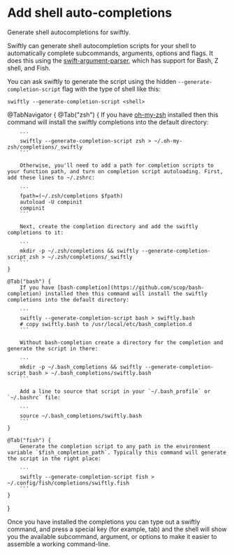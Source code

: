 # Add shell auto-completions

Generate shell autocompletions for swiftly.

Swiftly can generate shell autocompletion scripts for your shell to automatically complete subcommands, arguments, options and flags. It does this using the [swift-argument-parser](https://apple.github.io/swift-argument-parser/documentation/argumentparser/installingcompletionscripts/), which has support for Bash, Z shell, and Fish.

You can ask swiftly to generate the script using the hidden `--generate-completion-script` flag with the type of shell like this:

```
swiftly --generate-completion-script <shell>
```

@TabNavigator {
    @Tab("zsh") {
        If you have [oh-my-zsh](https://ohmyz.sh/) installed then this command will install the swiftly completions into the default directory:

        ```
        swiftly --generate-completion-script zsh > ~/.oh-my-zsh/completions/_swiftly
        ```

        Otherwise, you'll need to add a path for completion scripts to your function path, and turn on completion script autoloading. First, add these lines to ~/.zshrc:

        ```
        fpath=(~/.zsh/completions $fpath)
        autoload -U compinit
        compinit
        ```

        Next, create the completion directory and add the swiftly completions to it:

        ```
        mkdir -p ~/.zsh/completions && swiftly --generate-completion-script zsh > ~/.zsh/completions/_swiftly
        ```
    }

    @Tab("bash") {
        If you have [bash-completion](https://github.com/scop/bash-completion) installed then this command will install the swiftly completions into the default directory:

        ```
        swiftly --generate-completion-script bash > swiftly.bash
        # copy swiftly.bash to /usr/local/etc/bash_completion.d
        ```

        Without bash-completion create a directory for the completion and generate the script in there:

        ```
        mkdir -p ~/.bash_completions && swiftly --generate-completion-script bash > ~/.bash_completions/swiftly.bash
        ```

        Add a line to source that script in your `~/.bash_profile` or `~/.bashrc` file:

        ```
        source ~/.bash_completions/swiftly.bash
        ```
    }

    @Tab("fish") {
        Generate the completion script to any path in the environment variable `$fish_completion_path`. Typically this command will generate the script in the right place:

        ```
        swiftly --generate-completion-script fish > ~/.config/fish/completions/swiftly.fish
        ```
    }
}

Once you have installed the completions you can type out a swiftly command, and press a special key (for example, tab) and the shell will show you the available subcommand, argument, or options to make it easier to assemble a working command-line.
